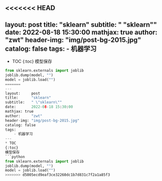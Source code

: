 <<<<<<< HEAD
---
layout:     post
title:      "sklearn"
subtitle:   " \"sklearn\""
date:       2022-08-18 15:30:00 
mathjax: true
author:     "zwt"
header-img: "img/post-bg-2015.jpg"
catalog: false
tags:
    - 机器学习
---
* TOC
{:toc}
模型保存
```python
from sklearn.externals import joblib
joblib.dump(model, "")
model = joblib.load("")
=======
---
layout:     post
title:      "sklearn"
subtitle:   " \"sklearn\""
date:       2022-08-18 15:30:00 
mathjax: true
author:     "zwt"
header-img: "img/post-bg-2015.jpg"
catalog: false
tags:
    - 机器学习
---
* TOC
{:toc}
模型保存
```python
from sklearn.externals import joblib
joblib.dump(model, "")
model = joblib.load("")
>>>>>>> d5005ecd9eaf3ce32260dc1b7d831c7f2a1a85f3
```